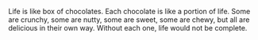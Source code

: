Life is like box of chocolates. Each chocolate is like a portion of life. Some are crunchy, some are nutty, some are sweet, some are chewy, but all are delicious in their own way. Without each one, life would not be complete. 
